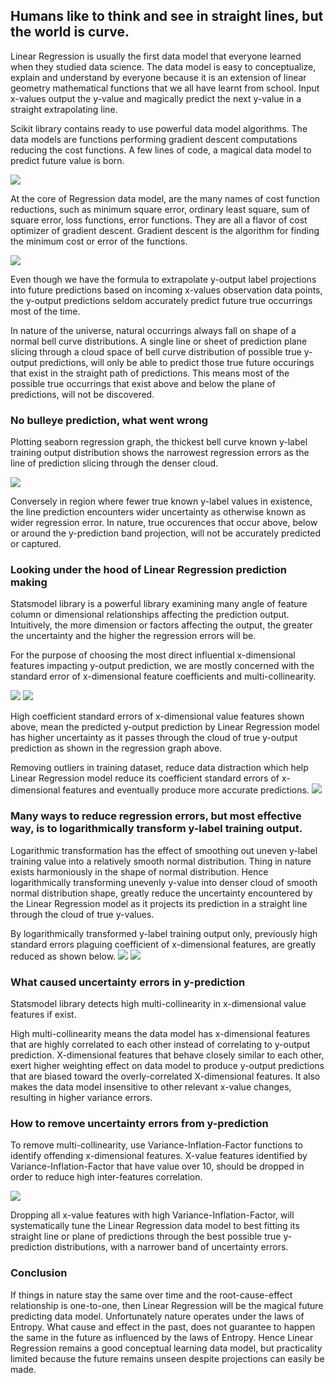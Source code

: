 ## Humans like to think and see in straight lines, but the world is curve.

Linear Regression is usually the first data model that everyone learned when they studied data science. The data model is easy to conceptualize, explain and understand by everyone because it is an extension of linear geometry mathematical functions that we all have learnt from school. Input x-values output the y-value and magically predict the next y-value in a straight extrapolating line.

Scikit library contains ready to use powerful data model algorithms. The data models are functions performing gradient descent computations reducing the cost functions. A few lines of code, a magical data model to predict future value is born.

![](https://cocoisland.github.io/img/linearReg.png)

At the core of Regression data model, are the many names of cost function reductions, such as minimum square error, ordinary least square, sum of square error, loss functions, error functions. They are all a flavor of cost optimizer of gradient descent. Gradient descent is the algorithm for finding the minimum cost or error of the functions.

![](https://cocoisland.github.io/img/gradient_descent.png)

Even though we have the formula to extrapolate y-output label projections into future predictions based on incoming x-values observation data points, the y-output predictions seldom accurately predict future true occurrings most of the time. 

In nature of the universe, natural occurrings always fall on shape of a normal bell curve distributions. A single line or sheet of prediction plane slicing through a cloud space of bell curve distribution of possible true y-output predictions, will only be able to predict those true future occurings that exist in the straight path of predictions. This means most of the possible true occurrings that exist above and below the plane of predictions, will not be discovered.

### No bulleye prediction, what went wrong
Plotting seaborn regression graph, the thickest bell curve known y-label training output distribution shows the narrowest regression errors as the line of prediction slicing through the denser cloud.
 
![](https://cocoisland.github.io/img/regplot.png)

Conversely in region where fewer true known y-label values in existence, the line prediction encounters wider uncertainty as otherwise known as wider regression error. In nature, true occurences that occur above, below or around the y-prediction band projection, will not be accurately predicted or captured.



### Looking under the hood of Linear Regression prediction making
Statsmodel library is a powerful library examining many angle of feature column or dimensional relationships affecting the prediction output. Intuitively, the more dimension or factors affecting the output, the greater the uncertainty and the higher the regression errors will be.

For the purpose of choosing the most direct influential x-dimensional features impacting y-output prediction, we are mostly concerned with the standard error of x-dimensional feature coefficients and multi-collinearity. 

![](https://cocoisland.github.io/img/statsmodel.png) ![](https://cocoisland.github.io/img/statsmodel_code.png)

High coefficient standard errors of x-dimensional value features shown above, mean the predicted y-output prediction by Linear Regression model has higher uncertainty as it passes through the cloud of true y-output prediction as shown in the regression graph above. 

Removing outliers in training dataset, reduce data distraction which help Linear Regression model reduce its coefficient standard errors of x-dimensional features and eventually produce more accurate predictions.
![](https://cocoisland.github.io/img/outlier.png)

### Many ways to reduce regression errors, but most effective way, is to logarithmically transform y-label training output.
Logarithmic transformation has the effect of smoothing out uneven y-label training value into a relatively smooth normal distribution. Thing in nature exists harmoniously in the shape of normal distribution. Hence logarithmically transforming unevenly y-value into denser cloud of smooth normal distribution shape, greatly reduce the uncertainty encountered by the Linear Regression model as it projects its prediction in a straight line through the cloud of true y-values.

By logarithmically transformed y-label training output only, previously high standard errors plaguing coefficient of x-dimensional features, are greatly reduced as shown below.
![](https://cocoisland.github.io/img/logy_statsmodel.png) ![](https://cocoisland.github.io/img/logy_code.png)

### What caused uncertainty errors in y-prediction
Statsmodel library detects high multi-collinearity in x-dimensional value features if exist. 

High multi-collinearity means the data model has x-dimensional features that are highly correlated to each other instead of correlating to y-output prediction. X-dimensional features that behave closely similar to each other, exert higher weighting effect on data model to produce y-output predictions that are biased toward the overly-correlated X-dimensional features.
It also makes the data model insensitive to other relevant x-value changes, resulting in higher variance errors. 

### How to remove uncertainty errors from y-prediction
To remove multi-collinearity, use Variance-Inflation-Factor functions to identify offending x-dimensional features. X-value features identified by Variance-Inflation-Factor that have value over 10, should be dropped in order to reduce high inter-features correlation. 

![](https://cocoisland.github.io/img/vifout.png)

Dropping all x-value features with high Variance-Inflation-Factor, will systematically tune the Linear Regression data model to best fitting its straight line or plane of predictions through the best possible true y-prediction distributions, with a narrower band of uncertainty errors.



### Conclusion
If things in nature stay the same over time and the root-cause-effect relationship is one-to-one, then Linear Regression will be the magical future predicting data model. Unfortunately nature operates under the laws of Entropy. What cause and effect in the past, does not guarantee to happen the same in the future as influenced by the laws of Entropy. Hence Linear Regression remains a good conceptual learning data model, but practicality limited because the future remains unseen despite  projections can easily be made.




